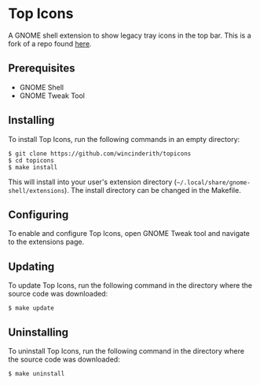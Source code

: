 # Top Icons

A GNOME shell extension to show legacy tray icons in the top bar. This is a fork of a repo found [here](https://github.com/mjnaderi/TopTray).

## Prerequisites

*   GNOME Shell
*   GNOME Tweak Tool

## Installing

To install Top Icons, run the following commands in an empty directory:

    $ git clone https://github.com/wincinderith/topicons
    $ cd topicons
    $ make install

This will install into your user's extension directory (`~/.local/share/gnome-shell/extensions`). The install directory can be changed in the Makefile.

## Configuring

To enable and configure Top Icons, open GNOME Tweak tool and navigate to the extensions page.

## Updating

To update Top Icons, run the following command in the directory where the source code was downloaded:

    $ make update

## Uninstalling

To uninstall Top Icons, run the following command in the directory where the source code was downloaded:

    $ make uninstall
